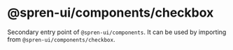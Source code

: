 # @spren-ui/components/checkbox

Secondary entry point of `@spren-ui/components`. It can be used by importing from `@spren-ui/components/checkbox`.
